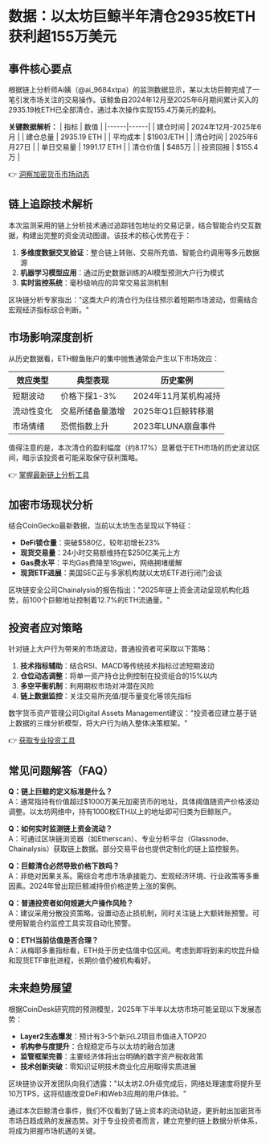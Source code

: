 # 数据：以太坊巨鲸半年清仓2935枚ETH 获利超155万美元

## 事件核心要点
根据链上分析师Ai姨（@ai_9684xtpa）的监测数据显示，某以太坊巨鲸完成了一笔引发市场关注的交易操作。该鲸鱼自2024年12月至2025年6月期间累计买入的2935.19枚ETH已全部清仓，通过本次操作实现155.4万美元的盈利。

**关键数据解析：**
| 指标 | 数值 |
|------|------|
| 建仓时间 | 2024年12月-2025年6月 |
| 建仓总量 | 2935.19 ETH |
| 平均成本 | $1903/ETH |
| 清仓时间 | 2025年6月27日 |
| 单日交易量 | 1991.17 ETH |
| 清仓价值 | $485万 |
| 投资回报 | $155.4万 |

👉 [洞察加密货币市场动态](https://bit.ly/okx_welcome)

## 链上追踪技术解析
本次监测采用的链上分析技术通过追踪钱包地址的交易记录，结合智能合约交互数据，构建出完整的资金流动图谱。该技术的核心优势在于：

1. **多维度数据交叉验证**：整合链上转账、交易所充值、智能合约调用等多元数据源
2. **机器学习模型应用**：通过历史数据训练的AI模型预测大户行为模式
3. **实时监控系统**：毫秒级响应的异常交易监测机制

区块链分析专家指出："这类大户的清仓行为往往预示着短期市场波动，但需结合宏观经济指标综合判断。"

## 市场影响深度剖析
从历史数据看，ETH鲸鱼账户的集中抛售通常会产生以下市场效应：

| 效应类型 | 典型表现 | 历史案例 |
|----------|----------|----------|
| 短期波动 | 价格下探1-3% | 2024年11月某机构减持 |
| 流动性变化 | 交易所储备量激增 | 2025年Q1巨鲸转移潮 |
| 市场情绪 | 恐慌指数上升 | 2023年LUNA崩盘事件 |

值得注意的是，本次清仓的盈利幅度（约8.17%）显著低于ETH市场的历史波动区间，暗示该投资者可能采取保守获利策略。

👉 [掌握最新链上分析工具](https://bit.ly/okx_welcome)

## 加密市场现状分析
结合CoinGecko最新数据，当前以太坊生态呈现以下特征：

- **DeFi锁仓量**：突破$580亿，较年初增长23%
- **现货交易量**：24小时交易额维持在$250亿美元上方
- **Gas费水平**：平均Gas费降至18gwei，网络拥堵缓解
- **现货ETF进展**：美国SEC正与多家机构就以太坊ETF进行闭门会谈

区块链安全公司Chainalysis的报告指出："2025年链上资金流动呈现机构化趋势，前100个巨鲸地址控制着12.7%的ETH流通量。"

## 投资者应对策略
针对链上大户行为带来的市场波动，普通投资者可采取以下策略：

1. **技术指标辅助**：结合RSI、MACD等传统技术指标过滤短期波动
2. **仓位动态调整**：将单一资产持仓比例控制在投资组合的15%以内
3. **多空平衡机制**：利用期权市场对冲潜在风险
4. **链上数据监控**：关注交易所充值/提币量变化等领先指标

数字货币资产管理公司Digital Assets Management建议："投资者应建立基于链上数据的三维分析模型，将大户行为纳入整体决策框架。"

👉 [获取专业投资工具](https://bit.ly/okx_welcome)

## 常见问题解答（FAQ）

**Q：链上巨鲸的定义标准是什么？**  
A：通常指持有价值超过$1000万美元加密货币的地址，具体阈值随资产价格波动调整。以太坊网络中，持有1000枚ETH以上的地址即可归类为巨鲸账户。

**Q：如何实时监测链上资金流动？**  
A：可通过区块链浏览器（如Etherscan）、专业分析平台（Glassnode、Chainalysis）获取链上数据。部分交易平台也提供定制化的链上监控服务。

**Q：巨鲸清仓必然导致价格下跌吗？**  
A：非绝对因果关系。需综合考虑市场承接能力、宏观经济环境、行业政策等多重因素。2024年曾出现巨鲸减持但价格逆势上涨的案例。

**Q：普通投资者如何规避大户操作风险？**  
A：建议采用分散投资策略，设置动态止损机制，同时关注链上大额转账预警。可使用智能合约监控工具实现自动化预警。

**Q：ETH当前估值是否合理？**  
A：从梅耶多重指标看，ETH处于历史估值中位区间。考虑到即将到来的坎昆升级和现货ETF审批进程，长期价值仍被机构看好。

## 未来趋势展望
根据CoinDesk研究院的预测模型，2025年下半年以太坊市场可能呈现以下发展态势：

- **Layer2生态爆发**：预计有3-5个新兴L2项目市值进入TOP20
- **机构参与度提升**：合规稳定币与以太坊的融合加速
- **监管框架完善**：主要经济体将出台明确的数字资产税收政策
- **技术创新突破**：零知识证明技术商业化应用取得实质进展

区块链协议开发团队向我们透露："以太坊2.0升级完成后，网络处理速度将提升至10万TPS，这将彻底改变DeFi和Web3应用的用户体验。"

通过本次巨鲸清仓事件，我们不仅看到了链上资本的流动轨迹，更折射出加密货币市场日趋成熟的发展态势。对于专业投资者而言，建立完整的链上数据分析体系，将成为把握市场机遇的关键。